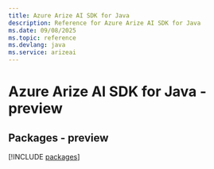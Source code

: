 ```yaml
---
title: Azure Arize AI SDK for Java
description: Reference for Azure Arize AI SDK for Java
ms.date: 09/08/2025
ms.topic: reference
ms.devlang: java
ms.service: arizeai
---
```

# Azure Arize AI SDK for Java - preview
## Packages - preview
[!INCLUDE [packages](arize-ai-index.md)]